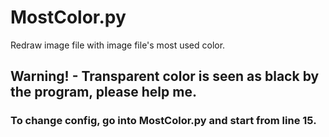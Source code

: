 # MostColor.py
Redraw image file with image file's most used color.
## Warning! - Transparent color is seen as black by the program, please help me.
### To change config, go into MostColor.py and start from line 15.
